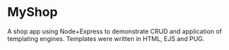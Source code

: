 # MyShop

A shop app using Node+Express to demonstrate CRUD and application of templating engines. Templates were written in HTML, EJS
and PUG. 
